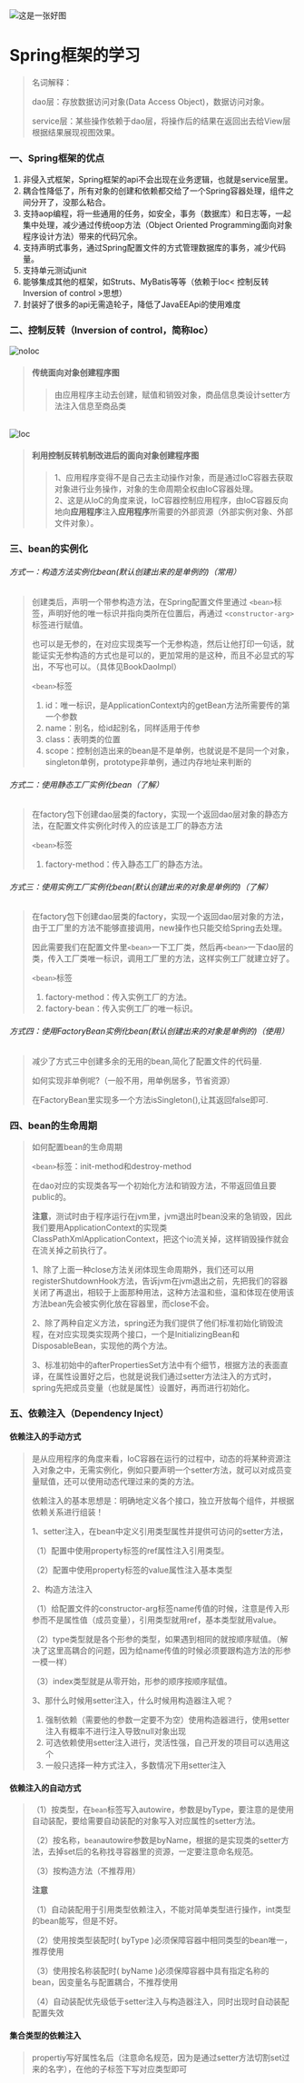 <img src="src/main/resources/img/anime.jpg" alt="这是一张好图"/>

# Spring框架的学习<br>

> 名词解释：
>
> dao层：存放数据访问对象(Data Access Object)，数据访问对象。
>
> service层：某些操作依赖于dao层，将操作后的结果在返回出去给View层根据结果展现视图效果。
>
>

### 一、Spring框架的优点

<ol>
    <li>非侵入式框架，Spring框架的api不会出现在业务逻辑，也就是service层里。</li>
    <li>耦合性降低了，所有对象的创建和依赖都交给了一个Spring容器处理，组件之间分开了，没那么粘合。</li>
    <li>支持aop编程，将一些通用的任务，如安全，事务（数据库）和日志等，一起集中处理，减少通过传统oop方法（Object Oriented Programming面向对象程序设计方法）带来的代码冗余。</li>
    <li>支持声明式事务，通过Spring配置文件的方式管理数据库的事务，减少代码量。</li>
    <li>支持单元测试junit</li>
    <li>能够集成其他的框架，如Struts、MyBatis等等（依赖于Ioc< 控制反转Inversion of control >思想）</li>
    <li>封装好了很多的api无需造轮子，降低了JavaEEApi的使用难度</li>
</ol>  

### 二、控制反转（Inversion of control，简称Ioc）

<img src="src/main/resources/img/notIoc.png" alt="noIoc">

> #### 传统面向对象创建程序图
>> 由应用程序主动去创建，赋值和销毁对象，商品信息类设计setter方法注入信息至商品类

<br>

<img src="src/main/resources/img/Ioc.png" alt="Ioc">

> #### 利用控制反转机制改进后的面向对象创建程序图
>> 1、应用程序变得不是自己去主动操作对象，而是通过IoC容器去获取对象进行业务操作，对象的生命周期全权由IoC容器处理。<br>
> > 2、这是从IoC的角度来说，IoC容器控制应用程序，由IoC容器反向地向**应用程序**注入**应用程序**所需要的外部资源（外部实例对象、外部文件对象）。

### 三、bean的实例化

###### 方式一：构造方法实例化bean(默认创建出来的是单例的)（常用）

> 创建类后，声明一个带参构造方法，在Spring配置文件里通过 `<bean>`标签，声明好他的唯一标识并指向类所在位置后，再通过 `<constructor-arg>`标签进行赋值。
>
> 也可以是无参的，在对应实现类写一个无参构造，然后让他打印一句话，就能证实无参构造的方式也是可以的，更加常用的是这种，而且不必显式的写出，不写也可以。（具体见BookDaoImpl）
>
> `<bean>`标签
> <ol>
>   <li>id：唯一标识，是ApplicationContext内的getBean方法所需要传的第一个参数</li>
>   <li>name：别名，给id起别名，同样适用于传参</li>
>   <li>class：表明类的位置</li>
>   <li>scope：控制创造出来的bean是不是单例，也就说是不是同一个对象，singleton单例，prototype非单例，通过内存地址来判断的</li>
> </ol>

###### 方式二：使用静态工厂实例化bean（了解）

> 在factory包下创建dao层类的factory，实现一个返回dao层对象的静态方法，在配置文件实例化时传入的应该是工厂的静态方法
>
> `<bean>`标签
> <ol>
>   <li>factory-method：传入静态工厂的静态方法。</li>
> </ol>

###### 方式三：使用实例工厂实例化bean(默认创建出来的对象是单例的)（了解）

> 在factory包下创建dao层类的factory，实现一个返回dao层对象的方法，由于工厂里的方法不能够直接调用，new操作也只能交给Spring去处理。
>
> 因此需要我们在配置文件里`<bean>`一下工厂类，然后再`<bean>`一下dao层的类，传入工厂类唯一标识，调用工厂里的方法，这样实例工厂就建立好了。
>
> `<bean>`标签
> <ol>
>   <li>factory-method：传入实例工厂的方法。</li>
>   <li>factory-bean：传入实例工厂的唯一标识。</li>
> </ol>

###### 方式四：使用FactoryBean实例化bean(默认创建出来的对象是单例的)（使用）

> 减少了方式三中创建多余的无用的bean,简化了配置文件的代码量.
>
> 如何实现非单例呢?（一般不用，用单例居多，节省资源）
>
> 在FactoryBean里实现多一个方法isSingleton(),让其返回false即可.

### 四、bean的生命周期

> 如何配置bean的生命周期
>
> `<bean>`标签：init-method和destroy-method
>
> 在dao对应的实现类各写一个初始化方法和销毁方法，不带返回值且要public的。
>
> **注意**，测试时由于程序运行在jvm里，jvm退出时bean没来的急销毁，因此我们要用ApplicationContext的实现类ClassPathXmlApplicationContext，把这个io流关掉，这样销毁操作就会在流关掉之前执行了。
>
> 1、除了上面一种close方法关闭体现生命周期外，我们还可以用registerShutdownHook方法，告诉jvm在jvm退出之前，先把我们的容器关闭了再退出，相较于上面那种用法，这种方法温和些，温和体现在使用该方法bean先会被实例化放在容器里，而close不会。
>
> 2、除了两种自定义方法，spring还为我们提供了他们标准初始化销毁流程，在对应实现类实现两个接口，一个是InitializingBean和DisposableBean，实现他的两个方法。
>
> 3、标准初始中的afterPropertiesSet方法中有个细节，根据方法的表面直译，在属性设置好之后，也就是说我们通过setter方法注入的方式时，spring先把成员变量（也就是属性）设置好，再而进行初始化。

### 五、依赖注入（Dependency Inject）

#### 依赖注入的手动方式

> 是从应用程序的角度来看，IoC容器在运行的过程中，动态的将某种资源注入对象之中，无需实例化，例如只要声明一个setter方法，就可以对成员变量赋值，还可以使用动态代理过来的类的方法。
>
> 依赖注入的基本思想是：明确地定义各个接口，独立开放每个组件，并根据依赖关系进行组装！
>
> 1、setter注入，在bean中定义引用类型属性并提供可访问的setter方法，
>
> （1）配置中使用property标签的ref属性注入引用类型。
>
> （2）配置中使用property标签的value属性注入基本类型
>
> 2、构造方法注入
>
> （1）给配置文件的constructor-arg标签name传值的时候，注意是传入形参而不是属性值（成员变量），引用类型就用ref，基本类型就用value。
>
> （2）type类型就是各个形参的类型，如果遇到相同的就按顺序赋值。（解决了这里高耦合的问题，因为给name传值的时候必须要跟构造方法的形参一模一样）
>
> （3）index类型就是从零开始，形参的顺序按顺序赋值。
>
> 3、那什么时候用setter注入，什么时候用构造器注入呢？
> <ol>
>    <li>强制依赖（需要他的参数一定要不为空）使用构造器进行，使用setter注入有概率不进行注入导致null对象出现</li>
>    <li>可选依赖使用setter注入进行，灵活性强，自己开发的项目可以选用这个</li>
>    <li>一般只选择一种方式注入，多数情况下用setter注入</li>   
> </ol>

#### 依赖注入的自动方式
> （1）按类型，在`bean`标签写入autowire，参数是byType，要注意的是使用自动装配，要给需要自动装配的对象写入对应属性的setter方法。
> 
> （2）按名称，`bean`autowire参数是byName，根据的是实现类的setter方法，去掉set后的名称找寻容器里的资源，一定要注意命名规范。
> 
> （3）按构造方法（不推荐用）
> 
> **注意**
> 
> （1）自动装配用于引用类型依赖注入，不能对简单类型进行操作，int类型的bean能写，但是不好。
> 
> （2）使用按类型装配时( byType )必须保障容器中相同类型的bean唯一，推荐使用
> 
> （3）使用按名称装配时( byName )必须保障容器中具有指定名称的bean，因变量名与配置耦合，不推荐使用
> 
> （4）自动装配优先级低于setter注入与构造器注入，同时出现时自动装配配置失效

#### 集合类型的依赖注入
> propertiy写好属性名后（注意命名规范，因为是通过setter方法切割set过来的名字），在他的子标签下写对应类型即可
